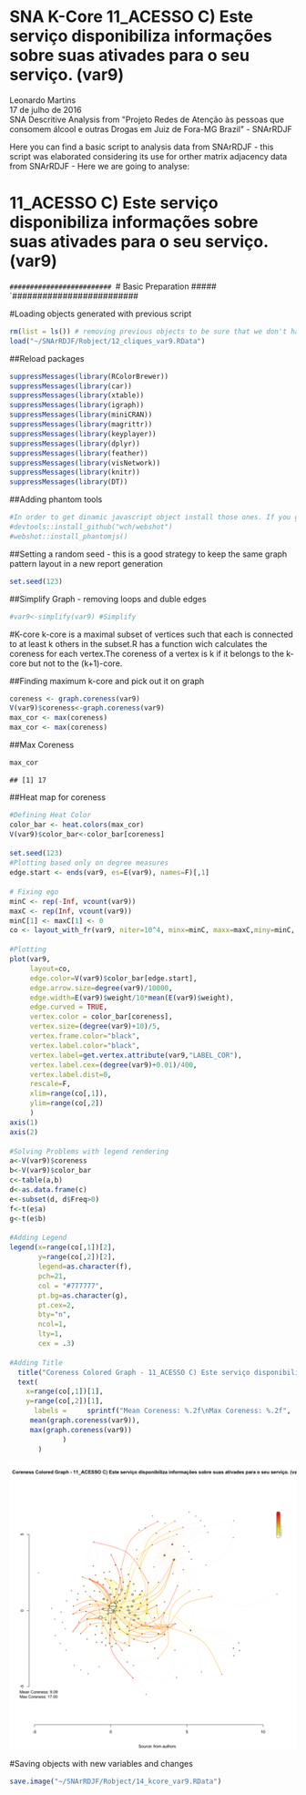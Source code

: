 # SNA K-Core 11_ACESSO C) Este serviço disponibiliza informações sobre suas ativades para o seu serviço. (var9)
Leonardo Martins  
17 de julho de 2016  
SNA Descritive Analysis from "Projeto Redes de Atenção às pessoas que consomem álcool e outras Drogas em Juiz de Fora-MG   Brazil"  - SNArRDJF

Here you can find a basic script to analysis data from SNArRDJF - this script was elaborated considering its use for orther matrix adjacency data from SNArRDJF - Here we are going to analyse:

# 11_ACESSO C) Este serviço disponibiliza informações sobre suas ativades para o seu serviço. (var9)

`#########################
`# Basic Preparation #####
`#########################

#Loading objects generated with previous script 

```r
rm(list = ls()) # removing previous objects to be sure that we don't have objects conflicts name
load("~/SNArRDJF/Robject/12_cliques_var9.RData")
```
##Reload packages

```r
suppressMessages(library(RColorBrewer))
suppressMessages(library(car))
suppressMessages(library(xtable))
suppressMessages(library(igraph))
suppressMessages(library(miniCRAN))
suppressMessages(library(magrittr))
suppressMessages(library(keyplayer))
suppressMessages(library(dplyr))
suppressMessages(library(feather))
suppressMessages(library(visNetwork))
suppressMessages(library(knitr))
suppressMessages(library(DT))
```
##Adding phantom tools

```r
#In order to get dinamic javascript object install those ones. If you get problems installing go to Stackoverflow.com and type your error to discover what to do. In some cases the libraries need to be intalled in outside R libs.
#devtools::install_github("wch/webshot")
#webshot::install_phantomjs()
```
##Setting a random seed - this is a good strategy to keep the same graph pattern layout in a new report generation

```r
set.seed(123)
```

##Simplify Graph - removing loops and duble edges 

```r
#var9<-simplify(var9) #Simplify
```


#K-core
k-core is a maximal subset of vertices such that each is connected to at least k others in the subset.R has a function wich calculates the coreness for each vertex.The coreness of a vertex is k if it belongs to the k-core but not to the (k+1)-core.

##Finding maximum k-core and pick out it on graph

```r
coreness <- graph.coreness(var9)
V(var9)$coreness<-graph.coreness(var9)
max_cor <- max(coreness)
max_cor <- max(coreness)
```
##Max Coreness

```r
max_cor
```

```
## [1] 17
```
##Heat map for coreness

```r
#Defining Heat Color
color_bar <- heat.colors(max_cor) 
V(var9)$color_bar<-color_bar[coreness]

set.seed(123)
#Plotting based only on degree measures 
edge.start <- ends(var9, es=E(var9), names=F)[,1]

# Fixing ego
minC <- rep(-Inf, vcount(var9))
maxC <- rep(Inf, vcount(var9))
minC[1] <- maxC[1] <- 0
co <- layout_with_fr(var9, niter=10^4, minx=minC, maxx=maxC,miny=minC, maxy=maxC, weights = E(var9)$weight)

#Plotting
plot(var9, 
     layout=co,
     edge.color=V(var9)$color_bar[edge.start],
     edge.arrow.size=degree(var9)/10000,
     edge.width=E(var9)$weight/10*mean(E(var9)$weight),
     edge.curved = TRUE,
     vertex.color = color_bar[coreness],
     vertex.size=(degree(var9)+10)/5,
     vertex.frame.color="black",
     vertex.label.color="black",
     vertex.label=get.vertex.attribute(var9,"LABEL_COR"),
     vertex.label.cex=(degree(var9)+0.01)/400,
     vertex.label.dist=0,
     rescale=F,
     xlim=range(co[,1]), 
     ylim=range(co[,2])
     )
axis(1)
axis(2)

#Solving Problems with legend rendering 
a<-V(var9)$coreness
b<-V(var9)$color_bar
c<-table(a,b)
d<-as.data.frame(c)
e<-subset(d, d$Freq>0)
f<-t(e$a)
g<-t(e$b)

#Adding Legend
legend(x=range(co[,1])[2], 
       y=range(co[,2])[2],
       legend=as.character(f),
       pch=21,
       col = "#777777", 
       pt.bg=as.character(g),
       pt.cex=2,
       bty="n", 
       ncol=1,
       lty=1,
       cex = .3)

#Adding Title
  title("Coreness Colored Graph - 11_ACESSO C) Este serviço disponibiliza informações sobre suas ativades para o seu serviço. (var9)", sub = "Source: from authors ", cex = .5)
  text( 
    x=range(co[,1])[1],
    y=range(co[,2])[1], 
      labels =     sprintf("Mean Coreness: %.2f\nMax Coreness: %.2f",
     mean(graph.coreness(var9)), 
     max(graph.coreness(var9))
             )
       )
```

![](11_ACESSO_C_disponibiliza_informações_14_kcore_files/figure-html/unnamed-chunk-8-1.png)<!-- -->

#Saving objects with new variables and changes

```r
save.image("~/SNArRDJF/Robject/14_kcore_var9.RData") 
```
